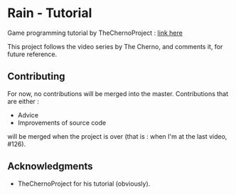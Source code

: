 # Rain - Tutorial

Game programming tutorial by TheChernoProject : [link here](https://www.youtube.com/playlist?list=PLlrATfBNZ98eOOCk2fOFg7Qg5yoQfFAdf)

This project follows the video series by The Cherno, and comments it, for future reference.


## Contributing
For now, no contributions will be merged into the master. Contributions that are either : 
* Advice
* Improvements of source code

will be merged when the project is over (that is : when I'm at the last video, #126).


## Acknowledgments

* TheChernoProject for his tutorial (obviously).

